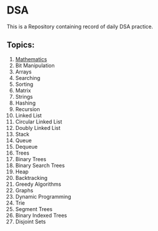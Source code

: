 # DSA
This is a Repository containing record of daily DSA practice.

## Topics:
1. [Mathematics](./Mathematics)
2. Bit Manipulation
3. Arrays
4. Searching
5. Sorting
6. Matrix
7. Strings
8. Hashing
9. Recursion
10. Linked List
11. Circular Linked List
12. Doubly Linked List
13. Stack
14. Queue
15. Dequeue
16. Trees
17. Binary Trees
18. Binary Search Trees
19. Heap
20. Backtracking
21. Greedy Algorithms
22. Graphs
23. Dynamic Programming
24. Trie
25. Segment Trees
26. Binary Indexed Trees
27. Disjoint Sets
